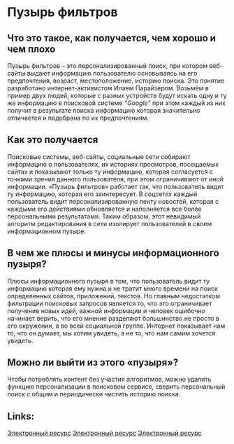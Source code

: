 # Пузырь фильтров

## Что это такое, как получается, чем хорошо и чем плохо

Пузырь фильтров – это персонализированный поиск,
при котором веб-сайты выдают информацию пользователю основываясь на его предпочтения,
возраст, местоположение, историю поиска.
Это понятие разработано интернет-активистом Илаем Парайзером.
Возьмём в пример двух людей,
которые с разных устройств будут искать одну и ту же информацию
в поисковой системе *“Google”* 
при этом каждый из них получит в результате поиска информацию
которая значительно отличается и подобрана по их предпочтениям.

## Как это получается

Поисковые системы, веб-сайты, социальные сети собирают информацию о пользователях,
их историях просмотров, посещаемых сайтах и показывают только ту информацию,
которая согласуется с точками зрения данного пользователя, 
при этом ограничивают от иной информации.
«Пузырь фильтров» работает так,
что пользователь видит ту информацию, которая его заинтересует.
В соцсетях каждый пользователь видит персонализированную ленту новостей,
которая с каждыми его действиями обновляется 
и наполняется все более персональными результатами.
Таким образом, этот невидимый алгоритм редактирования в сети изолирует пользователей в своем информационном пузыре.

## В чем же плюсы и минусы информационного пузыря?

Плюсы информационного пузыря в том,
что пользователь видит ту информацию которая ему нужна
и не тратит много времени на поиск определенных сайтов, приложений, текстов.
Но главным недостатком фильтрации поисковых запросов является то, 
что это ограничивает получение новых идей, 
важной информации и человек ошибочно начинает верить, что его мнение разделяют большинство не просто в его окружении, 
а во всей социальной группе.
Интернет показывает нам то, что он думает, мы хотим увидеть, а не то, что нам самим хочется увидеть.

## Можно ли выйти из этого «пузыря»?

Чтобы потреблять контент без участия алгоритмов,
можно удалить функцию персонализации в поисковом сервисе, 
сверить персональный поиск с общим и периодически чистить историю поиска.

## Links:

[Электронный ресурс](https://ru.wikipedia.org/wiki/%D0%9F%D1%83%D0%B7%D1%8B%D1%80%D1%8C_%D1%84%D0%B8%D0%BB%D1%8C%D1%82%D1%80%D0%BE%D0%B2)
[Электронный ресурс](https://habr.com/ru/companies/riddut/articles/295714/)
[Электронный ресурс](https://sdelano.media/infopuzir/)